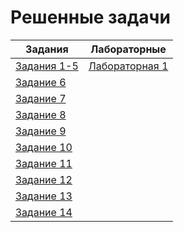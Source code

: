# Решенные задачи

| Задания | Лабораторные |
|---------|--------------|
| [Задания 1-5](Tasks/Task1-5/task1-5.cpp) | [Лабораторная 1](Labs/Lab1/report1.md)|
| [Задание 6](Tasks/Task6/task6.cpp) |
| [Задание 7](Tasks/Task7/task7.cpp) |
| [Задание 8](Tasks/Task8/task8.cpp) |
| [Задание 9](Tasks/Task9/task9.cpp) |
| [Задание 10](Tasks/Task10/task10.cpp) |
| [Задание 11](Tasks/Task11/task11.cpp) |
| [Задание 12](Tasks/Task12/task12.cpp) |
| [Задание 13](Tasks/Task13/task13.cpp) |
| [Задание 14](Tasks/Task14/task14.cpp) |